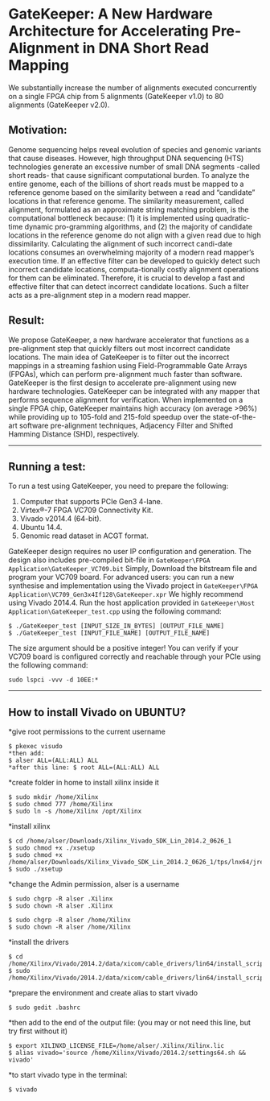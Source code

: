 # **GateKeeper: A New Hardware Architecture for Accelerating Pre-Alignment in DNA Short Read Mapping**

We substantially increase the number of alignments executed concurrently on a single FPGA chip from 5 alignments (GateKeeper v1.0) to 80 alignments (GateKeeper v2.0). 

## Motivation:
Genome sequencing helps reveal evolution of species and genomic variants that cause diseases. However, high throughput DNA sequencing (HTS) technologies generate an excessive number of small DNA segments -called short reads- that cause significant computational burden. To analyze the entire genome, each of the billions of short reads must be mapped to a reference genome based on the similarity between a read and “candidate” locations in that reference genome. The similarity measurement, called alignment, formulated as an approximate string matching problem, is the computational bottleneck because: (1) it is implemented using quadratic-time dynamic pro-gramming algorithms, and (2) the majority of candidate locations in the reference genome do not align with a given read due to high dissimilarity. Calculating the alignment of such incorrect candi-date locations consumes an overwhelming majority of a modern read mapper’s execution time. If an effective filter can be developed to quickly detect such incorrect candidate locations, computa-tionally costly alignment operations for them can be eliminated. Therefore, it is crucial to develop a fast and effective filter that can detect incorrect candidate locations. Such a filter acts as a pre-alignment step in a modern read mapper. 
## Result:
We propose GateKeeper, a new hardware accelerator that functions as a pre-alignment step that quickly filters out most incorrect candidate locations. The main idea of GateKeeper is to filter out the incorrect mappings in a streaming fashion using Field-Programmable Gate Arrays (FPGAs), which can perform pre-alignment much faster than software. GateKeeper is the first design to accelerate pre-alignment using new hardware technologies. GateKeeper can be integrated with any mapper that performs sequence alignment for verification. When implemented on a single FPGA chip, GateKeeper maintains high accuracy (on average >96%) while providing up to 105-fold and 215-fold speedup over the state-of-the-art software pre-alignment techniques, Adjacency Filter and Shifted Hamming Distance (SHD), respectively. 


***

## Running a test:
To run a test using GateKeeper, you need to prepare the following:
1. Computer that supports PCIe Gen3 4-lane.
2. Virtex®-7 FPGA VC709 Connectivity Kit.
3. Vivado v2014.4 (64-bit).
4. Ubuntu 14.4.
5. Genomic read dataset in ACGT format.

GateKeeper design requires no user IP configuration and generation. The design also includes pre-compiled bit-file in
```GateKeeper\FPGA Application\GateKeeper_VC709.bit```
Simply, Download the bitstream file and program your VC709 board. For advanced users: you can run a new synthesise and implementation using the Vivado project in ```GateKeeper\FPGA Application\VC709_Gen3x4If128\GateKeeper.xpr``` We highly recommend using Vivado 2014.4. 
Run the host application provided in ```GateKeeper\Host Application\GateKeeper_test.cpp``` using the following command:

```
$ ./GateKeeper_test [INPUT_SIZE_IN_BYTES] [OUTPUT_FILE_NAME]
$ ./GateKeeper_test [INPUT_FILE_NAME] [OUTPUT_FILE_NAME]
```
The size argument should be a positive integer!
You can verify if your VC709 board is configured correctly and reachable through your PCIe using the following command:

```
sudo lspci -vvv -d 10EE:*
```


***

## How to install Vivado on UBUNTU?
*give root permissions to the current username
```
$ pkexec visudo
*then add: 
$ alser ALL=(ALL:ALL) ALL
*after this line: $ root ALL=(ALL:ALL) ALL
```

*create folder in home to install xilinx inside it
```
$ sudo mkdir /home/Xilinx
$ sudo chmod 777 /home/Xilinx
$ sudo ln -s /home/Xilinx /opt/Xilinx
```

*install xilinx
```
$ cd /home/alser/Downloads/Xilinx_Vivado_SDK_Lin_2014.2_0626_1 
$ sudo chmod +x ./xsetup
$ sudo chmod +x /home/alser/Downloads/Xilinx_Vivado_SDK_Lin_2014.2_0626_1/tps/lnx64/jre/bin
$ sudo ./xsetup 
```
*change the Admin permission, alser is a username
```
$ sudo chgrp -R alser .Xilinx
$ sudo chown -R alser .Xilinx

$ sudo chgrp -R alser /home/Xilinx
$ sudo chown -R alser /home/Xilinx
```
*install the drivers
```
$ cd /home/Xilinx/Vivado/2014.2/data/xicom/cable_drivers/lin64/install_script/install_drivers/
$ sudo /home/Xilinx/Vivado/2014.2/data/xicom/cable_drivers/lin64/install_script/install_drivers/install_drivers
```
*prepare the environment and create alias to start vivado
```
$ sudo gedit .bashrc
```
*then add to the end of the output file:
(you may or not need this line, but try first without it)
```
$ export XILINXD_LICENSE_FILE=/home/alser/.Xilinx/Xilinx.lic
$ alias vivado='source /home/Xilinx/Vivado/2014.2/settings64.sh && vivado'
```
*to start vivado type in the terminal: 
```
$ vivado
````
